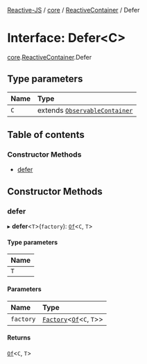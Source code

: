 [Reactive-JS](../README.md) / [core](../modules/core.md) / [ReactiveContainer](../modules/core.ReactiveContainer.md) / Defer

# Interface: Defer<C\>

[core](../modules/core.md).[ReactiveContainer](../modules/core.ReactiveContainer.md).Defer

## Type parameters

| Name | Type |
| :------ | :------ |
| `C` | extends [`ObservableContainer`](core.ObservableContainer.md) |

## Table of contents

### Constructor Methods

- [defer](core.ReactiveContainer.Defer.md#defer)

## Constructor Methods

### defer

▸ **defer**<`T`\>(`factory`): [`Of`](../modules/core.Container.md#of)<`C`, `T`\>

#### Type parameters

| Name |
| :------ |
| `T` |

#### Parameters

| Name | Type |
| :------ | :------ |
| `factory` | [`Factory`](../modules/functions.md#factory)<[`Of`](../modules/core.Container.md#of)<`C`, `T`\>\> |

#### Returns

[`Of`](../modules/core.Container.md#of)<`C`, `T`\>
